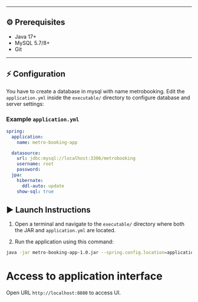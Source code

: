 
---

## ⚙️ Prerequisites

- Java 17+
- MySQL 5.7/8+
- Git

---

## ⚡️ Configuration
You have to create a database in mysql with name metrobooking. 
Edit the `application.yml` inside the `executable/` directory to configure database and server settings:

### Example `application.yml`
```yaml
spring:
  application:
    name: metro-booking-app

  datasource:
    url: jdbc:mysql://localhost:3306/metrobooking
    username: root
    password:
  jpa:
    hibernate:
      ddl-auto: update
    show-sql: true
```

## ▶️ Launch Instructions

1. Open a terminal and navigate to the `executable/` directory where both the JAR and `application.yml` are located.

2. Run the application using this command:

```bash
java -jar metro-booking-app-1.0.jar --spring.config.location=application.yml
```
# Access to application interface
Open URL `http://localhost:8080` to access UI.
